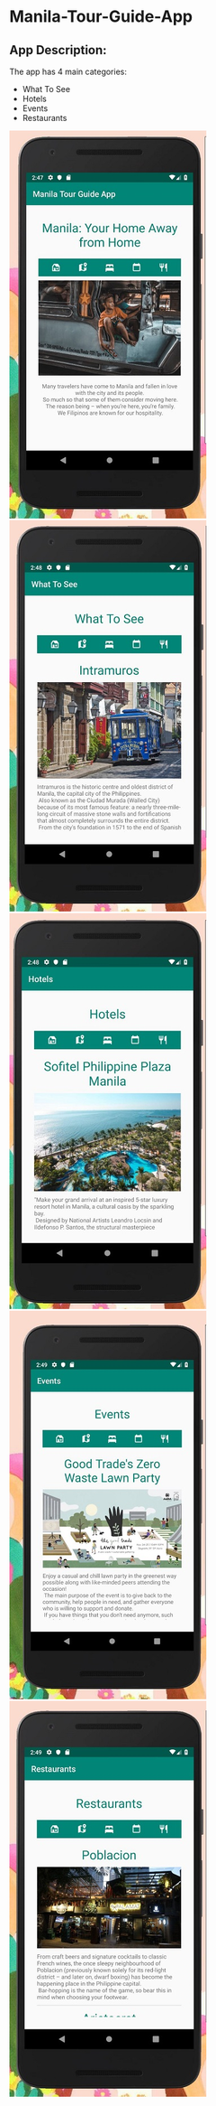# Manila-Tour-Guide-App

## App Description:
The app has 4 main categories:
 - What To See
 - Hotels
 - Events
 - Restaurants

![](https://raw.githubusercontent.com/mtandev/Manila-Tour-Guide-App/master/screenshots/homescreen.JPG) ![](https://raw.githubusercontent.com/mtandev/Manila-Tour-Guide-App/master/screenshots/whattosee.JPG)
![](https://raw.githubusercontent.com/mtandev/Manila-Tour-Guide-App/master/screenshots/hotels.JPG) ![](https://raw.githubusercontent.com/mtandev/Manila-Tour-Guide-App/master/screenshots/events.JPG)
![](https://raw.githubusercontent.com/mtandev/Manila-Tour-Guide-App/master/screenshots/restaurants.JPG)
